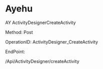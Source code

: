#     Ayehu


AY ActivityDesignerCreateActivity

Method: Post

OperationID: ActivityDesigner_CreateActivity

EndPoint:

/Api/ActivityDesigner/createActivity
